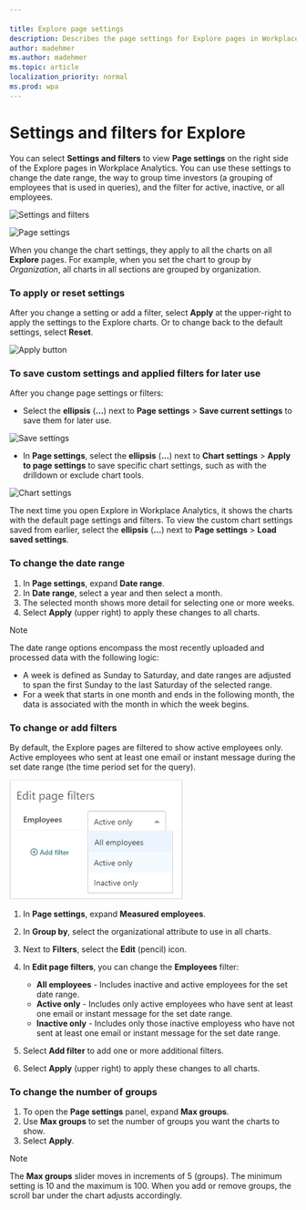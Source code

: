 ```yaml
---

title: Explore page settings
description: Describes the page settings for Explore pages in Workplace Analytics
author: madehmer
ms.author: madehmer
ms.topic: article
localization_priority: normal 
ms.prod: wpa
---
```


# Settings and filters for Explore

You can select **Settings and filters** to view **Page settings** on the right side of the Explore pages in Workplace Analytics. You can use these settings to change the date range, the way to group time investors (a grouping of employees that is used in queries), and the filter for active, inactive, or all employees.

![Settings and filters](../images/wpa/use/settings-and-filters-2.png)

![Page settings](../Images/WpA/Overview/page-settings.png)

When you change the chart settings, they apply to all the charts on all **Explore** pages. For example, when you set the chart to group by *Organization*, all charts in all sections are grouped by organization.

### To apply or reset settings

After you change a setting or add a filter, select **Apply** at the upper-right to apply the settings to the Explore charts. Or to change back to the default settings, select **Reset**.

![Apply button](../images/wpa/use/apply-reset.png)

### To save custom settings and applied filters for later use

After you change page settings or filters:

* Select the **ellipsis** (**...**) next to **Page settings** > **Save current settings** to save them for later use.

![Save settings](../images/wpa/use/save-page-settings.png)

* In **Page settings**, select the **ellipsis** (**...**) next to **Chart settings** > **Apply to page settings** to save specific chart settings, such as with the drilldown or exclude chart tools.

![Chart settings](../images/wpa/use/chart-settings.png)

The next time you open Explore in Workplace Analytics, it shows the charts with the default page settings and filters. To view the custom chart settings saved from earlier, select the **ellipsis** (**...**) next to **Page settings** > **Load saved settings**.

### To change the date range

1. In **Page settings**, expand **Date range**.
2. In **Date range**, select a year and then select a month. 
3. The selected month shows more detail for selecting one or more weeks.
4. Select **Apply** (upper right) to apply these changes to all charts.

> [!Note]
> The date range options encompass the most recently uploaded and processed data with the following logic:
> 
> * A week is defined as Sunday to Saturday, and date ranges are adjusted to span the first Sunday to the last Saturday of the selected range.
> * For a week that starts in one month and ends in the following month, the data is associated with the month in which the week begins.

### To change or add filters

By default, the Explore pages are filtered to show active employees only. Active employees who sent at least one email or instant message during the set date range (the time period set for the query).

![Employee page filter in Explore](../images/wpa/use/explore-filter.png)

1. In **Page settings**, expand **Measured employees**.
2. In **Group by**, select the organizational attribute to use in all charts.
3. Next to **Filters**, select the **Edit** (pencil) icon.  
4. In **Edit page filters**, you can change the **Employees** filter: 

   * **All employees** - Includes inactive and active employees for the set date range.
   * **Active only** - Includes only active employees who have sent at least one email or instant message for the set date range.
   * **Inactive only** - Includes only those inactive employess who have not sent at least one email or instant message for the set date range.
 
5. Select **Add filter** to add one or more additional filters.
6. Select **Apply** (upper right) to apply these changes to all charts.

### To change the number of groups

1. To open the **Page settings** panel, expand **Max groups**.
2. Use **Max groups** to set the number of groups you want the charts to show.  
3. Select **Apply**.

> [!Note]
> The **Max groups** slider moves in increments of 5 (groups). The minimum setting is 10 and the maximum is 100. When you add or remove groups, the scroll bar under the chart adjusts accordingly.
